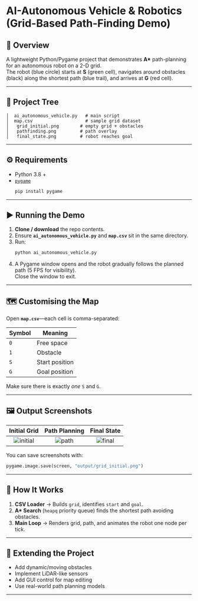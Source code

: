 # AI-Autonomous Vehicle & Robotics (Grid-Based Path-Finding Demo)

## 🧠 Overview
A lightweight Python/Pygame project that demonstrates **A\*** path-planning for an autonomous robot on a 2-D grid.  
The robot (blue circle) starts at **S** (green cell), navigates around obstacles (black) along the shortest path (blue trail), and arrives at **G** (red cell).

---

## 📁 Project Tree
```
│  ai_autonomous_vehicle.py   # main script
│  map.csv                    # sample grid dataset
│   grid_initial.png        # empty grid + obstacles
│   pathfinding.png         # path overlay
│   final_state.png         # robot reaches goal
```

---

## ⚙️ Requirements
* Python 3.8 +
* [`pygame`](https://www.pygame.org/)  
  ```bash
  pip install pygame
  ```

---

## ▶️ Running the Demo
1. **Clone / download** the repo contents.  
2. Ensure **`ai_autonomous_vehicle.py`** and **`map.csv`** sit in the same directory.  
3. Run:
   ```bash
   python ai_autonomous_vehicle.py
   ```
4. A Pygame window opens and the robot gradually follows the planned path (5 FPS for visibility).  
   Close the window to exit.

---

## 🗺️ Customising the Map
Open **`map.csv`**—each cell is comma-separated:

| Symbol | Meaning        |
|--------|----------------|
| `0`    | Free space     |
| `1`    | Obstacle       |
| `S`    | Start position |
| `G`    | Goal position  |

Make sure there is exactly *one* `S` and `G`.

---

## 🖼️ Output Screenshots  

| Initial Grid | Path Planning | Final State |
|:------------:|:-------------:|:-----------:|
| ![initial](output/Grid_layout.png) | ![path](output/pathfinding.png) | ![final](output/final.png) |

You can save screenshots with:

```python
pygame.image.save(screen, "output/grid_initial.png")
```

---

## 🧩 How It Works
1. **CSV Loader** → Builds `grid`, identifies `start` and `goal`.  
2. **A\* Search** (`heapq` priority queue) finds the shortest path avoiding obstacles.  
3. **Main Loop** → Renders grid, path, and animates the robot one node per tick.  

---

## 🚀 Extending the Project
* Add dynamic/moving obstacles
* Implement LiDAR-like sensors
* Add GUI control for map editing
* Use real-world path planning models

---


